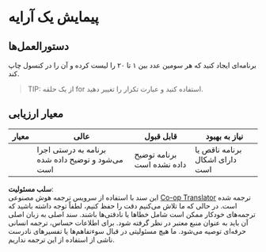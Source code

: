 <!--
CO_OP_TRANSLATOR_METADATA:
{
  "original_hash": "8b2381170bd0fd2870f5889bb8620f02",
  "translation_date": "2025-08-24T12:20:55+00:00",
  "source_file": "2-js-basics/4-arrays-loops/assignment.md",
  "language_code": "fa"
}
-->
# پیمایش یک آرایه

## دستورالعمل‌ها

برنامه‌ای ایجاد کنید که هر سومین عدد بین ۱ تا ۲۰ را لیست کرده و آن را در کنسول چاپ کند.

> TIP: از یک حلقه for استفاده کنید و عبارت تکرار را تغییر دهید.

## معیار ارزیابی

| معیار     | عالی                                    | قابل قبول               | نیاز به بهبود                  |
| --------- | --------------------------------------- | ----------------------- | ------------------------------ |
|           | برنامه به درستی اجرا می‌شود و توضیح داده شده است | برنامه توضیح داده نشده است | برنامه ناقص یا دارای اشکال است |

**سلب مسئولیت**:  
این سند با استفاده از سرویس ترجمه هوش مصنوعی [Co-op Translator](https://github.com/Azure/co-op-translator) ترجمه شده است. در حالی که ما تلاش می‌کنیم دقت را حفظ کنیم، لطفاً توجه داشته باشید که ترجمه‌های خودکار ممکن است شامل خطاها یا نادقتی‌ها باشند. سند اصلی به زبان اصلی آن باید به عنوان منبع معتبر در نظر گرفته شود. برای اطلاعات حساس، ترجمه انسانی حرفه‌ای توصیه می‌شود. ما هیچ مسئولیتی در قبال سوءتفاهم‌ها یا تفسیرهای نادرست ناشی از استفاده از این ترجمه نداریم.